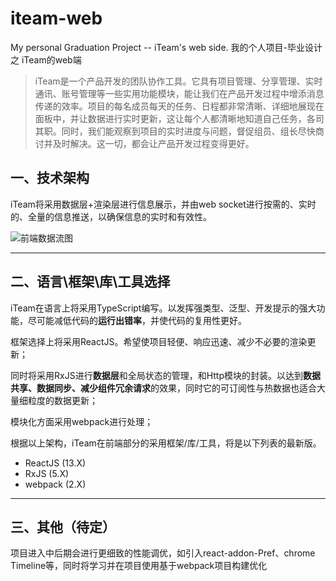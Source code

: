 # iteam-web
My personal Graduation Project -- iTeam's web side. 我的个人项目-毕业设计之 iTeam的web端

> iTeam是一个产品开发的团队协作工具。它具有项目管理、分享管理、实时通讯、账号管理等一些实用功能模块，能让我们在产品开发过程中增添消息传递的效率。项目的每名成员每天的任务、日程都非常清晰、详细地展现在面板中，并让数据进行实时更新，这让每个人都清晰地知道自己任务，各司其职。同时，我们能观察到项目的实时进度与问题，督促组员、组长尽快商讨并及时解决。这一切，都会让产品开发过程变得更好。

## 一、技术架构
iTeam将采用数据层+渲染层进行信息展示，并由web socket进行按需的、实时的、全量的信息推送，以确保信息的实时和有效性。

![前端数据流图](http://images2015.cnblogs.com/blog/896425/201701/896425-20170113163624041-869941256.png)

***

## 二、语言\框架\库\工具选择

iTeam在语言上将采用TypeScript编写。以发挥强类型、泛型、开发提示的强大功能，尽可能减低代码的**运行出错率**，并使代码的复用性更好。

框架选择上将采用ReactJS。希望使项目轻便、响应迅速、减少不必要的渲染更新；

同时将采用RxJS进行**数据层**和全局状态的管理，和Http模块的封装。以达到**数据共享、数据同步、减少组件冗余请求**的效果，同时它的可订阅性与热数据也适合大量细粒度的数据更新；

模块化方面采用webpack进行处理；

根据以上架构，iTeam在前端部分的采用框架/库/工具，将是以下列表的最新版。
* ReactJS (13.X)
* RxJS    (5.X)
* webpack (2.X)

***

## 三、其他（待定）

项目进入中后期会进行更细致的性能调优，如引入react-addon-Pref、chrome Timeline等，同时将学习并在项目使用基于webpack项目构建优化
